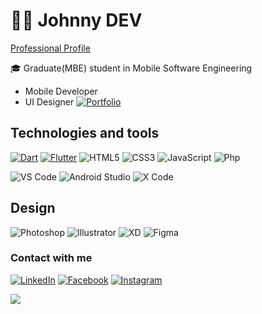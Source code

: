 # :man_technologist: Johnny DEV

<a href="https://github.com/JohnnyToth">
 Professional Profile
</a>

🎓 Graduate(MBE) student in Mobile Software Engineering
- Mobile Developer
- UI Designer [![Portfolio](https://img.shields.io/badge/-Portfolio-black)](https://www.behance.net/gallery/103577747/Prototipos)



## Technologies and tools
[![Dart](https://img.shields.io/badge/-Dart-0d91a3?style=flat&&logo=dart)](https://dart.dev/)
[![Flutter](https://img.shields.io/badge/-Flutter-5dcede?style=flat&&logo=flutter)](https://flutter.dev/)
![HTML5](https://img.shields.io/badge/-HTML5-%23E44D27?style=flat&logo=html5&logoColor=ffffff)
![CSS3](https://img.shields.io/badge/-CSS3-%231572B6?style=flat&logo=css3)
![JavaScript](https://img.shields.io/badge/-JavaScript-yellow?style=flat&logo=javascript&logoColor=ffffff)
![Php](https://img.shields.io/badge/-PHP-blue?style=flat&logo=php&logoColor=ffffff)
 
![VS Code](http://img.shields.io/badge/-VS%20Code-007ACC?style=flat&logo=visual-studio-code)
![Android Studio](http://img.shields.io/badge/-Android%20Studio-green?style=flat&logo=android-studio&logoColor=ffffff)
![X Code](http://img.shields.io/badge/-X%20Code-grey?style=flat&logo=xcode&logoColor=ffffff)

## Design
![Photoshop](http://img.shields.io/badge/-Adobe%20Photoshop-26C9FF?style=flat&logo=adobe-photoshop&logoColor=ffffff)
![Illustrator](http://img.shields.io/badge/-Adobe%20Illustrator-FC8F30?style=flat&logo=adobe-illustrator&logoColor=ffffff)
![XD](http://img.shields.io/badge/-Adobe%20XD-fe61f6?style=flat&logo=adobe-XD&logoColor=ffffff)
![Figma](http://img.shields.io/badge/-Figma-30333c?style=flat&logo=figma&logoColor=ffffff)


### Contact with me
 
[![LinkedIn](https://img.shields.io/badge/-LinkedIn-blue?style=flat-square&logo=Linkedin&logoColor=white)](https://www.linkedin.com/in/johnnyfreire/)
[![Facebook](https://img.shields.io/badge/Facebook-%231877F2.svg?&style=flat-square&logo=facebook&logoColor=white)](https://www.facebook.com/JohnnyGrunger)
[![Instagram](https://img.shields.io/badge/Instagram-%23E4405F.svg?&style=flat-square&logo=instagram&logoColor=white)](https://www.instagram.com/johnsfreire/)

<a href="https://github.com/JohnnyFreire97/JohnnyFreire97">
  <img align="center" src="https://github-readme-stats.anuraghazra1.vercel.app/api/top-langs/?username=JohnnyFreire97&layout=compact&theme=dark" />
</a>
